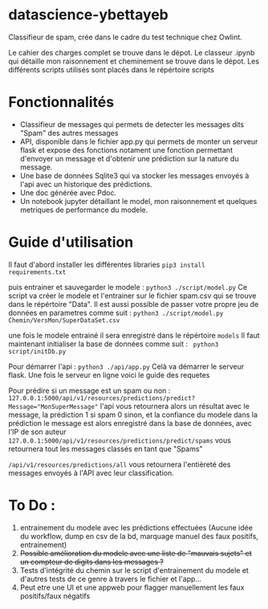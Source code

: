 # datascience-ybettayeb
Classifieur de spam, crée dans le cadre du test technique chez Owlint. 

Le cahier des charges complet se trouve dans le dépot. 
Le classeur .ipynb qui détaille mon raisonnement et cheminement se trouve dans le dépot.
Les différents scripts utilisés sont placés dans le répértoire scripts

# Fonctionnalités 
- Classifieur de messages qui permets de detecter les messages dits "Spam" des autres messages
- API, disponible dans le fichier app.py qui permets de monter un serveur flask et expose des fonctions notament une fonction permettant d'envoyer un message et d'obtenir une prédiction
sur la nature du message. 
- Une base de données Sqlite3 qui va stocker les messages envoyés à l'api avec un historique des prédictions.
- Une doc générée avec Pdoc.
- Un notebook jupyter détaillant le model, mon raisonnement et quelques metriques de performance du modele. 


# Guide d'utilisation 
Il faut d'abord installer les différentes libraries
``` pip3 install requirements.txt ```

puis entrainer et sauvegarder le modele : 
``` python3 ./script/model.py ``` 
Ce script va créer le modele et l'entrainer sur le fichier spam.csv qui se trouve dans le répértoire "Data".
Il est aussi possible de passer votre propre jeu de données en parametres comme suit : 
``` python3 ./script/model.py Chemin/VersMon/SuperDataSet.csv ```

une fois le modele entrainé il sera enregistré dans le répértoire ```models```
Il faut maintenant initialiser la base de données comme suit : ``` python3 script/initDb.py```

Pour démarrer l'api : ```python3 ./api/app.py```
Celà va démarrer le serveur flask.
Une fois le serveur en ligne voici le guide des requetes

Pour prédire si un message est un spam ou non : 
```127.0.0.1:5000/api/v1/resources/predictions/predict?Message="MonSuperMessage"```
l'api vous retournera alors un résultat avec le message, la prédiction 1 si spam 0 sinon, et la confiance du modele dans la prédiction
le message est alors enregistré dans la base de données, avec l'IP de son auteur
```127.0.0.1:5000/api/v1/resources/predictions/predict/spams``` 
vous retournera tout les messages classés en tant que "Spams"

```/api/v1/resources/predictions/all``` vous retournera l'entièreté des messages envoyés à l'API avec leur classification.


# To Do : 
1. entrainement du modele avec les prédictions effectuées (Aucune idée du workflow, dump en csv de la bd, marquage manuel des faux positifs, entrainement) 
2. ~~Possible amélioration du modele avec une liste de "mauvais sujets" et un compteur de digits dans les messages ?~~
3. Tests d'intégrité du chemin sur le script d'entrainement du modele et d'autres tests de ce genre à travers le fichier et l'app... 
4. Peut etre une UI et une appweb pour flagger manuellement les faux positifs/faux négatifs


